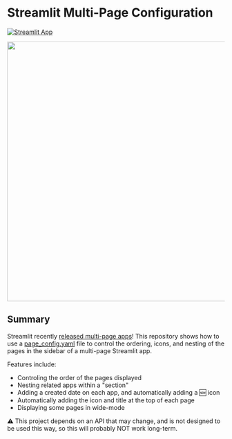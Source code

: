 # Streamlit Multi-Page Configuration

[![Streamlit App](https://static.streamlit.io/badges/streamlit_badge_black_white.svg)](https://blackary-mpa-config-streamlit-app-0bp2ol.streamlitapp.com/)

<img width="600" src="https://user-images.githubusercontent.com/7164864/178483961-1f9abf49-eb44-455f-9362-37951daf055a.gif">

## Summary 

Streamlit recently [released multi-page apps](https://blog.streamlit.io/introducing-multipage-apps/)! This repository shows how to use a [page_config.yaml](https://github.com/blackary/mpa-config/blob/main/page_config.yaml) file to control the ordering, icons, and nesting of the pages in the sidebar of a multi-page Streamlit app.

Features include:

- Controling the order of the pages displayed
- Nesting related apps within a "section"
- Adding a created date on each app, and automatically adding a 🆕 icon
- Automatically adding the icon and title at the top of each page
- Displaying some pages in wide-mode

⚠️ This project depends on an API that may change, and is not designed to be used this way,
so this will probably NOT work long-term.
